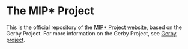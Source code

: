 # The MIP* Project

This is the official repository of the [MIP* Project website](https://www.mipstar.net), based on the Gerby Project. For more information on the Gerby Project, see [Gerby project](https://gerby-project.github.io).
